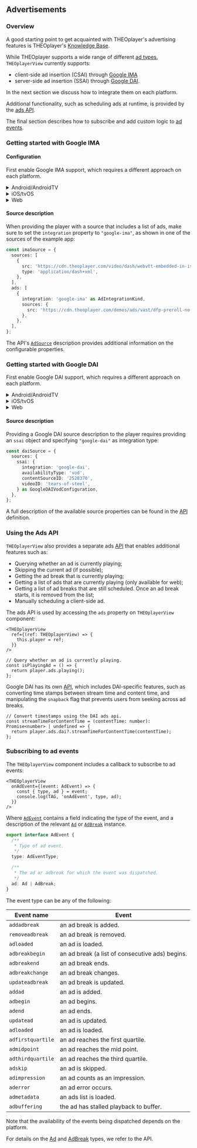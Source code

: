 ## Advertisements

### Overview

A good starting point to get acquainted with THEOplayer's advertising features
is THEOplayer's [Knowledge Base](https://docs.theoplayer.com/knowledge-base/01-advertisement/01-user-guide.md).

While THEOplayer supports a wide range of different [ad types](https://docs.theoplayer.com/knowledge-base/01-advertisement/01-user-guide.md#an-overview-of-theoplayers-different-ad-types),
`THEOplayerView` currently supports:

- client-side ad insertion (CSAI) through [Google IMA](#getting-started-with-google-ima)
- server-side ad insertion (SSAI) through [Google DAI](#getting-started-with-google-dai).

In the next section we discuss how to integrate them on each platform.

Additional functionality, such as scheduling ads at runtime, is provided by the [ads API](#using-the-ads-api).

The final section describes how to subscribe and add custom logic to [ad events](#subscribing-to-ad-events).

### Getting started with Google IMA

#### Configuration

First enable Google IMA support, which requires a different approach on each platform.

<details>
<summary>Android/AndroidTV</summary>

The Android SDK is modular-based, so enabling Google IMA is limited to including
the ima extension in gradle by enabling this flag in your `gradle.properties`:

```
# Enable THEOplayer Extensions (default: disabled)
THEOplayer_extensionGoogleIMA = true
```
</details>

<details>
<summary>iOS/tvOS</summary>

To enable Google IMA for the iOS/tvOS platforms, a dependency to the THEOplayer SDK
that includes the IMA library needs to be added. See [Custom iOS framework](./custom-ios-framework.md) for more details.

</details>

<details>

<summary>Web</summary>

To enable Google IMA on web, it suffices to add this script in the web page's header section, as shown
in the example app's [index.html](../example/web/public/index.html):

```html
<head>
    <!-- Optionally load Google IMA/DAI libraries -->
    <script type="text/javascript" src="//imasdk.googleapis.com/js/sdkloader/ima3.js"></script>
</head>
```
</details>

#### Source description

When providing the player with a source that includes a list of ads, make sure to
set the `integration` property to `"google-ima"`, as shown in one of the sources of the example app:

```typescript
const imaSource = {
  sources: [
    {
      src: 'https://cdn.theoplayer.com/video/dash/webvtt-embedded-in-isobmff/Manifest.mpd',
      type: 'application/dash+xml',
    },
  ],
  ads: [
    {
      integration: 'google-ima' as AdIntegrationKind,
      sources: {
        src: 'https://cdn.theoplayer.com/demos/ads/vast/dfp-preroll-no-skip.xml',
      },
    },
  ],
};
```

The API's [`AdSource`](../src/api/source/ads/Ads.ts) description provides additional information on
the configurable properties.

### Getting started with Google DAI

First enable Google DAI support, which requires a different approach on each platform.

<details>
<summary>Android/AndroidTV</summary>

The Android SDK is modular-based, so enabling Google DAI is limited to including
the dai extension in gradle by enabling this flag in your `gradle.properties`:

```
# Enable THEOplayer Extensions (default: disabled)
THEOplayer_extensionGoogleDAI = true
```

Note that DAI support for Android is available as of SDK version 4.3.0.
</details>

<details>
<summary>iOS/tvOS</summary>

To enable Google DAI for the iOS/tvOS platforms, a dependency to the THEOplayer SDK
that includes the DAI library needs to be added. See [Custom iOS framework](./custom-ios-framework.md) for more details.

</details>

<details>

<summary>Web</summary>

To enable Google DAI on web, it suffices to add this script in the web page's header section, as shown
in the example app's [index.html](../example/web/public/index.html):

```html
<head>
    <!-- Optionally load Google IMA/DAI libraries -->
    <script type="text/javascript" src="//imasdk.googleapis.com/js/sdkloader/ima3_dai.js"></script>
</head>
```
</details>

#### Source description

Providing a Google DAI source description to the player requires providing an `ssai` object and
specifying `"google-dai"` as integration type:

```typescript
const daiSource = {
  sources: {
    ssai: {
      integration: 'google-dai',
      availabilityType: 'vod',
      contentSourceID: '2528370',
      videoID: 'tears-of-steel',
    } as GoogleDAIVodConfiguration,
  },
};
```

A full description of the available source properties can be found in the
[API](../src/api/source/ads/ssai/GoogleDAIConfiguration.ts) definition.

### Using the Ads API

`THEOplayerView` also provides a separate ads [API](../src/api/ads/AdsAPI.ts) that enables additional features
such as:

- Querying whether an ad is currently playing;
- Skipping the current ad (if possible);
- Getting the ad break that is currently playing;
- Getting a list of ads that are currently playing (only available for web);
- Getting a list of ad breaks that are still scheduled. Once an ad break starts, it is removed from the list;
- Manually scheduling a client-side ad.

The ads API is used by accessing the `ads` property on `THEOplayerView` component:

```tsx
<THEOplayerView
  ref={(ref: THEOplayerView) => {
    this.player = ref;
  }}
/>

// Query whether an ad is currently playing.
const isPlayingAd = () => {
  return player.ads.playing();
};
```

Google DAI has its own [API](../src/api/ads/GoogleDai.ts), which includes DAI-specific features, such as
converting time stamps between stream time and content time, and manipulating the `snapback` flag that prevents
users from seeking across ad breaks.

```tsx
// Convert timestamps using the DAI ads api.
const streamTimeForContentTime = (contentTime: number): Promise<number> | undefined => {
  return player.ads.dai?.streamTimeForContentTime(contentTime);
};
```

### Subscribing to ad events

The `THEOplayerView` component includes a callback to subscribe to ad events:

```tsx
<THEOplayerView
  onAdEvent={(event: AdEvent) => {
    const { type, ad } = event;
    console.log(TAG, 'onAdEvent', type, ad);
  }}
/>
```

Where [`AdEvent`](../src/api/event/AdEvent.ts)
contains a field indicating the type of the event, and a description of the
relevant [`Ad`](../src/api/ads/Ad.ts) or [`AdBreak`](../src/api/ads/AdBreak.ts) instance.

```typescript
export interface AdEvent {
  /**
   * Type of ad event.
   */
  type: AdEventType;

  /**
   * The ad or adbreak for which the event was dispatched.
   */
  ad: Ad | AdBreak;
}
```

The event type can be any of the following:

| Event name        | Event                                           |
|-------------------|-------------------------------------------------|
| `addadbreak`      | an ad break is added.                           |
| `removeadbreak`   | an ad break is removed.                         |
| `adloaded`        | an ad is loaded.                                |
| `adbreakbegin`    | an ad break (a list of consecutive ads) begins. |
| `adbreakend`      | an ad break ends.                               |
| `adbreakchange`   | an ad break changes.                            |
| `updateadbreak`   | an ad break is updated.                         |
| `addad`           | an ad is added.                                 |
| `adbegin`         | an ad begins.                                   |
| `adend`           | an ad ends.                                     |
| `updatead`        | an ad is updated.                               |
| `adloaded`        | an ad is loaded.                                |
| `adfirstquartile` | an ad reaches the first quartile.               |
| `admidpoint`      | an ad reaches the mid point.                    |
| `adthirdquartile` | an ad reaches the third quartile.               |
| `adskip`          | an ad is skipped.                               |
| `adimpression`    | an ad counts as an impression.                  |
| `aderror`         | an ad error occurs.                             |
| `admetadata`      | an ads list is loaded.                          |
| `adbuffering`     | the ad has stalled playback to buffer.          |

Note that the availability of the events being dispatched depends on the platform.

For details on the [Ad](../src/api/ads/Ad.ts) and [AdBreak](../src/api/ads/AdBreak.ts) types,
we refer to the API.
